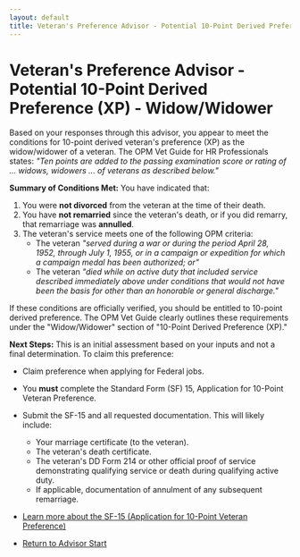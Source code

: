 ```yaml
---
layout: default
title: Veteran's Preference Advisor - Potential 10-Point Derived Preference (XP) - Widow/Widower
---
```


# Veteran's Preference Advisor - Potential 10-Point Derived Preference (XP) - Widow/Widower

Based on your responses through this advisor, you appear to meet the conditions for 10-point derived veteran's preference (XP) as the widow/widower of a veteran. The OPM Vet Guide for HR Professionals states: *"Ten points are added to the passing examination score or rating of ... widows, widowers ... of veterans as described below."*

**Summary of Conditions Met:**
You have indicated that:
1.  You were **not divorced** from the veteran at the time of their death.
2.  You have **not remarried** since the veteran's death, or if you did remarry, that remarriage was **annulled**.
3.  The veteran's service meets one of the following OPM criteria:
    *   The veteran *"served during a war or during the period April 28, 1952, through July 1, 1955, or in a campaign or expedition for which a campaign medal has been authorized; or"*
    *   The veteran *"died while on active duty that included service described immediately above under conditions that would not have been the basis for other than an honorable or general discharge."*

If these conditions are officially verified, you should be entitled to 10-point derived preference. The OPM Vet Guide clearly outlines these requirements under the "Widow/Widower" section of "10-Point Derived Preference (XP)."

**Next Steps:**
This is an initial assessment based on your inputs and not a final determination. To claim this preference:
* Claim preference when applying for Federal jobs.
* You **must** complete the Standard Form (SF) 15, Application for 10-Point Veteran Preference.
* Submit the SF-15 and all requested documentation. This will likely include:
    * Your marriage certificate (to the veteran).
    * The veteran's death certificate.
    * The veteran's DD Form 214 or other official proof of service demonstrating qualifying service or death during qualifying active duty.
    * If applicable, documentation of annulment of any subsequent remarriage.

* [Learn more about the SF-15 (Application for 10-Point Veteran Preference)](./sf15_information.md)
* [Return to Advisor Start](./start.md)
